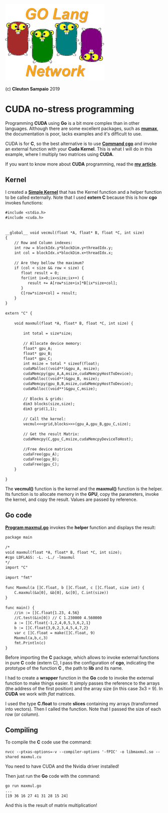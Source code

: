![](./golangnetwork-logo.png)

(c) **Cleuton Sampaio** 2019

# CUDA no-stress programming

Programming **CUDA** using **Go** is a bit more complex than in other languages. Although there are some excellent packages, such as [**mumax**](https://godoc.org/github.com/mumax/3/cuda), the documentation is poor, lacks examples and it's difficult to use.

CUDA is for **C**, so the best alternative is to use [**Command cgo**](https://golang.org/cmd/cgo/) and invoke an external function with your **Cuda Kernel**. This is what I will do in this example, where I multiply two matrices using **CUDA**.

If you want to know more about **CUDA** programming, read the [**my article**](https://github.com/cleuton/neuraljava/tree/master/cuda).

## Kernel

I created a [**Simple Kernel**](./maxmul.cu) that has the Kernel function and a helper function to be called externally. Note that I used **extern C** because this is how **cgo** invokes functions:

```
#include <stdio.h>
#include <cuda.h>
 

__global__ void vecmul(float *A, float* B, float *C, int size)
{
    // Row and Column indexes: 
    int row = blockIdx.y*blockDim.y+threadIdx.y;
    int col = blockIdx.x*blockDim.x+threadIdx.x;

    // Are they bellow the maximum?
    if (col < size && row < size) {
       float result = 0;
       for(int ix=0;ix<size;ix++) {
          result += A[row*size+ix]*B[ix*size+col];
       }
       C[row*size+col] = result;
    }
}

extern "C" {

    void maxmul(float *A, float* B, float *C, int size) {

        int total = size*size;

        // Allocate device memory:
        float* gpu_A;
        float* gpu_B;
        float* gpu_C;
        int msize = total * sizeof(float);
        cudaMalloc((void**)&gpu_A, msize);
        cudaMemcpy(gpu_A,A,msize,cudaMemcpyHostToDevice);
        cudaMalloc((void**)&gpu_B, msize);
        cudaMemcpy(gpu_B,B,msize,cudaMemcpyHostToDevice);
        cudaMalloc((void**)&gpu_C,msize);

        // Blocks & grids:
        dim3 blocks(size,size);
        dim3 grid(1,1);

        // Call the kernel:
        vecmul<<<grid,blocks>>>(gpu_A,gpu_B,gpu_C,size);

        // Get the result Matrix:
        cudaMemcpy(C,gpu_C,msize,cudaMemcpyDeviceToHost);

        //Free device matrices
        cudaFree(gpu_A);
        cudaFree(gpu_B);
        cudaFree(gpu_C);
    }

}

```

The **vecmul()** function is the kernel and the **maxmul()** function is the helper. Its function is to allocate memory in the **GPU**, copy the parameters, invoke the kernel, and copy the result. Values ​​are passed by reference.

## Go code

[**Program maxmul.go**](./maxmul.go) invokes the **helper** function and displays the result: 

```
package main

/*
void maxmul(float *A, float* B, float *C, int size);
#cgo LDFLAGS: -L. -L./ -lmaxmul
*/
import "C"

import "fmt"

func Maxmul(a []C.float, b []C.float, c []C.float, size int) {
	C.maxmul(&a[0], &b[0], &c[0], C.int(size))
}

func main() {
	//in := []C.float{1.23, 4.56}
    //C.test(&in[0]) // C 1.230000 4.560000
	a := []C.float{-1,2,4,0,5,3,6,2,1}
	b := []C.float{3,0,2,3,4,5,4,7,2}
	var c []C.float = make([]C.float, 9)
	Maxmul(a,b,c,3)
	fmt.Println(c)
}
```

Before importing the **C** package, which allows to invoke external functions in pure **C** code (extern C), I pass the configuration of **cgo**, indicating the prototype of the function **C** , the path to **lib** and its name.

I had to create a **wrapper** function in the **Go** code to invoke the external function to make things easier. It simply passes the reference to the arrays (the address of the first position) and the array size (in this case 3x3 = 9). In **CUDA** we work with *flat* matrices.

I used the type **C.float** to create **slices** containing my arrays (transformed into vectors). Then I called the function. Note that I passed the size of each row (or column).

## Compiling

To compile the **C** code use the command:

```
nvcc --ptxas-options=-v --compiler-options '-fPIC' -o libmaxmul.so --shared maxmul.cu
```

You need to have CUDA and the Nvidia driver installed!

Then just run the **Go** code with the command:

```
go run maxmul.go
...
[19 36 16 27 41 31 28 15 24]
```

And this is the result of matrix multiplication!
